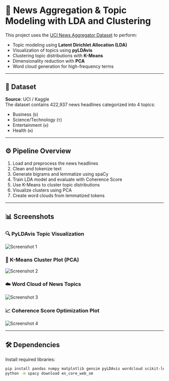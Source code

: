 # 📰 News Aggregation & Topic Modeling with LDA and Clustering

This project uses the [UCI News Aggregator Dataset](https://www.kaggle.com/datasets/uciml/news-aggregator-dataset) to perform:
- Topic modeling using **Latent Dirichlet Allocation (LDA)**
- Visualization of topics using **pyLDAvis**
- Clustering topic distributions with **K-Means**
- Dimensionality reduction with **PCA**
- Word cloud generation for high-frequency terms

---

## 📁 Dataset

**Source**: UCI / Kaggle  
The dataset contains 422,937 news headlines categorized into 4 topics:
- Business (`b`)
- Science/Technology (`t`)
- Entertainment (`e`)
- Health (`m`)

---

## ⚙️ Pipeline Overview

1. Load and preprocess the news headlines
2. Clean and tokenize text
3. Generate bigrams and lemmatize using spaCy
4. Train LDA model and evaluate with Coherence Score
5. Use K-Means to cluster topic distributions
6. Visualize clusters using PCA
7. Create word clouds from lemmatized tokens

---

## 📊 Screenshots

### 🔍 PyLDAvis Topic Visualization
![Screenshot 1](Screenshot%202025-06-19%20012316.png)

### 📌 K-Means Cluster Plot (PCA)
![Screenshot 2](Screenshot%202025-06-19%20012341.png)

### ☁️ Word Cloud of News Topics
![Screenshot 3](Screenshot%202025-06-19%20012350.png)

### 📈 Coherence Score Optimization Plot
![Screenshot 4](Screenshot%202025-06-19%20012744.png)

---

## 🛠 Dependencies

Install required libraries:

```bash
pip install pandas numpy matplotlib gensim pyLDAvis wordcloud scikit-learn spacy nltk
python -m spacy download en_core_web_sm
